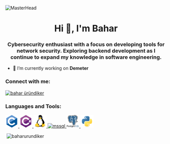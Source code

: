 ![MasterHead](https://media.licdn.com/dms/image/v2/D4D16AQHjGXehRTk1aQ/profile-displaybackgroundimage-shrink_350_1400/profile-displaybackgroundimage-shrink_350_1400/0/1703019538050?e=1738195200&v=beta&t=oNhbR6YM7-eZ_fGmd-uoxqswQrxSmEbRrsSxWDHyYOQ)
<h1 align="center">Hi 👋, I'm Bahar</h1>
<h3 align="center">Cybersecurity enthusiast with a focus on developing tools for network security. Exploring backend development as I continue to expand my knowledge in software engineering.</h3>

- 🔭 I’m currently working on **Demeter**

<h3 align="left">Connect with me:</h3>
<p align="left">
<a href="https://linkedin.com/in/bahar üründiker" target="blank"><img align="center" src="https://raw.githubusercontent.com/rahuldkjain/github-profile-readme-generator/master/src/images/icons/Social/linked-in-alt.svg" alt="bahar üründiker" height="30" width="40" /></a>
</p>

<h3 align="left">Languages and Tools:</h3>
<p align="left"> <a href="https://www.cprogramming.com/" target="_blank" rel="noreferrer"> <img src="https://raw.githubusercontent.com/devicons/devicon/master/icons/c/c-original.svg" alt="c" width="40" height="40"/> </a> <a href="https://www.w3schools.com/cs/" target="_blank" rel="noreferrer"> <img src="https://raw.githubusercontent.com/devicons/devicon/master/icons/csharp/csharp-original.svg" alt="csharp" width="40" height="40"/> </a> <a href="https://www.linux.org/" target="_blank" rel="noreferrer"> <img src="https://raw.githubusercontent.com/devicons/devicon/master/icons/linux/linux-original.svg" alt="linux" width="40" height="40"/> </a> <a href="https://www.microsoft.com/en-us/sql-server" target="_blank" rel="noreferrer"> <img src="https://www.svgrepo.com/show/303229/microsoft-sql-server-logo.svg" alt="mssql" width="40" height="40"/> </a> <a href="https://www.postgresql.org" target="_blank" rel="noreferrer"> <img src="https://raw.githubusercontent.com/devicons/devicon/master/icons/postgresql/postgresql-original-wordmark.svg" alt="postgresql" width="40" height="40"/> </a> <a href="https://www.python.org" target="_blank" rel="noreferrer"> <img src="https://raw.githubusercontent.com/devicons/devicon/master/icons/python/python-original.svg" alt="python" width="40" height="40"/> </a> </p>

<p>&nbsp;<img align="center" src="https://github-readme-stats.vercel.app/api?username=baharurundiker&show_icons=true&title_color=16462b&text_color=8ccc61&locale=en" alt="baharurundiker" /></p>
